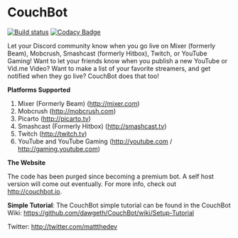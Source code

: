 # CouchBot

[![Build status](https://mattthedev.visualstudio.com/CouchBot/_apis/build/status/Linux%20Release/CouchBot-ASP.NET%20Core-CI)](https://mattthedev.visualstudio.com/CouchBot/_build/latest?definitionId=2) [![Codacy Badge](https://api.codacy.com/project/badge/Grade/f37e6c619ab14e49acb5b2259db2fe6a)](https://www.codacy.com/app/MattTheDev/CouchBot?utm_source=github.com&amp;utm_medium=referral&amp;utm_content=MattTheDev/CouchBot&amp;utm_campaign=Badge_Grade)

Let your Discord community know when you go live on Mixer (formerly Beam), Mobcrush, Smashcast (formerly Hitbox), Twitch, or YouTube Gaming! Want to let your friends know when you publish a new YouTube or Vid.me Video? Want to make a list of your favorite streamers, and get notified when they go live? CouchBot does that too!

**Platforms Supported**
1. Mixer (Formerly Beam) (http://mixer.com)
2. Mobcrush (http://mobcrush.com)
3. Picarto (http://picarto.tv)
4. Smashcast (Formerly Hitbox) (http://smashcast.tv)
5. Twitch (http://twitch.tv)
6. YouTube and YouTube Gaming (http://youtube.com / http://gaming.youtube.com)

**The Website**

The code has been purged since becoming a premium bot. A self host version will come out eventually. For more info, check out http://couchbot.io.

**Simple Tutorial**: 
The CouchBot simple tutorial can be found in the CouchBot Wiki: https://github.com/dawgeth/CouchBot/wiki/Setup-Tutorial

Twitter: http://twitter.com/mattthedev

